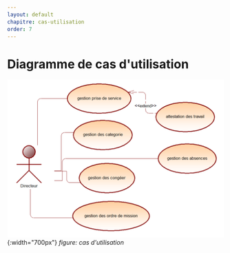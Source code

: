 ```yaml
---
layout: default
chapitre: cas-utilisation
order: 7
---
```


# Diagramme de cas d'utilisation

![Cas d'utilisation](./images/casdutilisation.png){:width="700px"}
*figure: cas d'utilisation*
<!-- new slide -->

